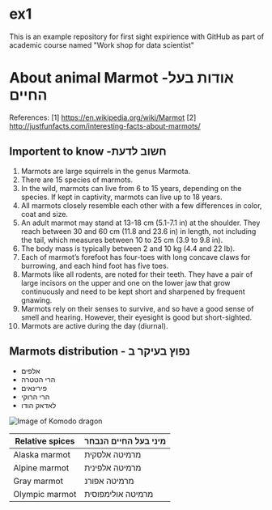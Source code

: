 # ex1
This is an example repository for first sight expirience with GitHub as part of academic course named "Work shop for data scientist"

# About animal Marmot -אודות בעל החיים 
References: [1] https://en.wikipedia.org/wiki/Marmot 
           [2] http://justfunfacts.com/interesting-facts-about-marmots/

## Importent to know -חשוב לדעת
1. Marmots are large squirrels in the genus Marmota.
2. There are 15 species of marmots.
3. In the wild, marmots can live from 6 to 15 years, depending on the species. If kept in captivity,
marmots can live up to 18 years.
4. All marmots closely resemble each other with a few differences in color, coat and size.
5. An adult marmot may stand at 13-18 cm (5.1-7.1 in) at the shoulder. They reach between 30 and 60 cm (11.8 and 23.6 in) in length, not including the tail, which measures between 10 to 25 cm (3.9 to 9.8 in).
6. The body mass is typically between 2 and 10 kg (4.4 and 22 lb).
7. Each of marmot’s forefoot has four-toes with long concave claws for burrowing, and each hind foot has five toes.
8. Marmots like all rodents, are noted for their teeth. They have a pair of large incisors on the upper and one on the lower jaw that grow continuously and need to be kept short and sharpened by frequent gnawing.
9. Marmots rely on their senses to survive, and so have a good sense of smell and hearing. However, their eyesight is good but short-sighted.
10. Marmots are active during the day (diurnal).

## Marmots distribution - נפוץ בעיקר ב
- אלפים
- הרי הטטרה
- פירינאים
- הרי הרוקי
- לאדאק הודו

![Image of Komodo dragon](http://justfunfacts.com/wp-content/uploads/2017/03/marmot.jpg)

Relative spices| מיני בעל החיים הנבחר
-------|--------
Alaska marmot | מרמיטה אלסקית
Alpine marmot| מרמיטה אלפינית
Gray marmot | מרמיטה אפורנ 
Olympic marmot | מרמיטה אולימפוסית
